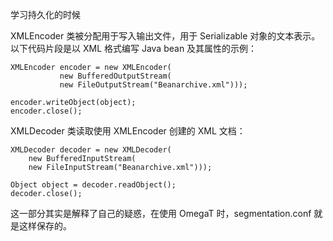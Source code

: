 学习持久化的时候

XMLEncoder 类被分配用于写入输出文件，用于 Serializable 对象的文本表示。以下代码片段是以 XML 格式编写 Java bean 及其属性的示例：

    XMLEncoder encoder = new XMLEncoder(
               new BufferedOutputStream(
               new FileOutputStream("Beanarchive.xml")));

    encoder.writeObject(object);
    encoder.close(); 
XMLDecoder 类读取使用 XMLEncoder 创建的 XML 文档：

    XMLDecoder decoder = new XMLDecoder(
        new BufferedInputStream(
        new FileInputStream("Beanarchive.xml")));

    Object object = decoder.readObject();
    decoder.close();

这一部分其实是解释了自己的疑惑，在使用 OmegaT 时，segmentation.conf 就是这样保存的。